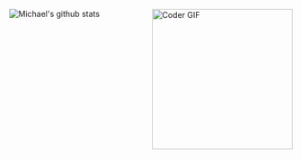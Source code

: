 
![Michael's github stats](https://github-readme-stats.vercel.app/api?username=michaeldadzie)
<img align="right" alt="Coder GIF" height=250 width=250 src="https://github.com/michaeldadzie/michaeldadzie/blob/main/Assets/animation.gif" />
<!--
**michaeldadzie/michaeldadzie** is a ✨ _special_ ✨ repository because its `README.md` (this file) appears on your GitHub profile.

Here are some ideas to get you started:

- 🔭 I’m currently working on ...
- 🌱 I’m currently learning ...
- 👯 I’m looking to collaborate on ...
- 🤔 I’m looking for help with ...
- 💬 Ask me about ...
- 📫 How to reach me: ...
- 😄 Pronouns: ...
- ⚡ Fun fact: ...
-->

